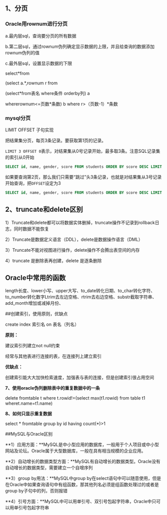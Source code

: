 ## 1、分页

### Oracle用rownum进行分页

a.最内层sql，查询要分页的所有数据

b.第二层sql，通过rownum伪列确定显示数据的上限，并且给查询的数据添加rownum伪列的值

c.最外层sql，设置显示数据的下限

select*from

(select a.*,rownum r from

(select*from表名 where条件 orderby列) a

whererownum<=页数*条数) b where r>（页数-1）*条数

### mysql分页

LIMIT <M> OFFSET <N>子句实现

把结果集分页，每页3条记录。要获取第1页的记录。

`LIMIT 3 OFFSET 0`表示，对结果集从0号记录开始，最多取3条。注意SQL记录集的索引从0开始

```sql
SELECT id, name, gender, score FROM students ORDER BY score DESC LIMIT 3 OFFSET 0;
```

 如果要查询第2页，那么我们只需要“跳过”头3条记录，也就是对结果集从3号记录开始查询，把`OFFSET`设定为3

```sql
SELECT id, name, gender, score FROM students ORDER BY score DESC LIMIT 3 OFFSET 3;
```



## **2、truncate和delete区别**

1）Truncate和delete都可以将数据实体删掉，truncate操作不记录到rollback日志，同时数据不能恢复

2）Truncate是数据定义语言（DDL），delete是数据操作语言（DML）

3）Truncate不能对视图进行操作，delete操作不会腾出表空间的内存

4）truncate 是删除表再创建，delete 是逐条删除

 

## Oracle中常用的函数

length长度、lower小写、upper大写、to_date转化日期、to_char转化字符、to_number转化数字Ltrim去左边空格、rtrim去右边空格、substr截取字符串、add_month增加或减掉月份、

 

##创建索引，使用原则，优缺点

create index 索引名 on 表名（列名）

**原则：**

建议索引列建立not null约束

经常与其他表进行连接的表，在连接列上建立索引

**优缺点：**

创建索引能大大加快检索速度，加强表与表的连接，但是创建索引很占用空间

 

**7、使用oracle伪列删除表中的重复数据中的一条**

delete fromtable t where t.rowid!=(select max(t1.rowid) from table t1 wheret.name=t1.name)

 

**8、如何只显示重复数据**

select * fromtable group by id having count(*)>1

   

##MySQL与Oracle区别

**1）应用方面：**MySQL是中小型应用的数据库，一般用于个人项目或中小型网站及论坛。Oracle属于大型数据库，一般在具有相当规模的企业应用。

**2）自动增长的数据类型方面：**MySQL有自动增长的数据类型。Oracle没有自动增长的数据类型，需要建立一个自增序列

**3）group by用法：**MySQL中group by在select语句中可以随意使用，但是在Oracle中如果查询语句中有组函数，那其他列名必须是组函数处理过的或者是group by子句中的列，否则报错

**4）引号方面：**MySQL中可以用单引号、双引号包起字符串，Oracle中只可以用单引号包起字符串






